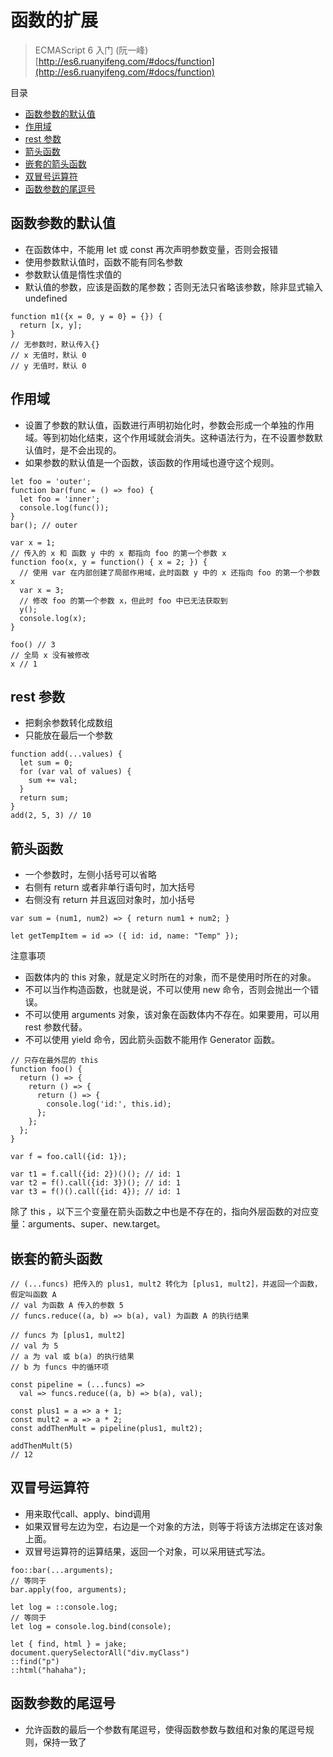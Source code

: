 # 函数的扩展

> ECMAScript 6 入门 (阮一峰) [http://es6.ruanyifeng.com/#docs/function](http://es6.ruanyifeng.com/#docs/function)

目录

- [函数参数的默认值](#函数参数的默认值)
- [作用域](#作用域)
- [rest 参数](#rest-参数)
- [箭头函数](#箭头函数)
- [嵌套的箭头函数](#嵌套的箭头函数)
- [双冒号运算符](#双冒号运算符)
- [函数参数的尾逗号](#函数参数的尾逗号)

## 函数参数的默认值

- 在函数体中，不能用 let 或 const 再次声明参数变量，否则会报错
- 使用参数默认值时，函数不能有同名参数
- 参数默认值是惰性求值的
- 默认值的参数，应该是函数的尾参数；否则无法只省略该参数，除非显式输入undefined

```
function m1({x = 0, y = 0} = {}) {
  return [x, y];
}
// 无参数时，默认传入{}
// x 无值时，默认 0
// y 无值时，默认 0
```

## 作用域

- 设置了参数的默认值，函数进行声明初始化时，参数会形成一个单独的作用域。等到初始化结束，这个作用域就会消失。这种语法行为，在不设置参数默认值时，是不会出现的。
- 如果参数的默认值是一个函数，该函数的作用域也遵守这个规则。

```
let foo = 'outer';
function bar(func = () => foo) {
  let foo = 'inner';
  console.log(func());
}
bar(); // outer
```

```
var x = 1;
// 传入的 x 和 函数 y 中的 x 都指向 foo 的第一个参数 x 
function foo(x, y = function() { x = 2; }) {
  // 使用 var 在内部创建了局部作用域，此时函数 y 中的 x 还指向 foo 的第一个参数 x
  var x = 3;
  // 修改 foo 的第一个参数 x，但此时 foo 中已无法获取到
  y();
  console.log(x);
}

foo() // 3
// 全局 x 没有被修改
x // 1
```

## rest 参数

- 把剩余参数转化成数组
- 只能放在最后一个参数

```
function add(...values) {
  let sum = 0;
  for (var val of values) {
    sum += val;
  }
  return sum;
}
add(2, 5, 3) // 10
```

## 箭头函数

- 一个参数时，左侧小括号可以省略
- 右侧有 return 或者非单行语句时，加大括号
- 右侧没有 return 并且返回对象时，加小括号

```
var sum = (num1, num2) => { return num1 + num2; }

let getTempItem = id => ({ id: id, name: "Temp" });
```

注意事项

- 函数体内的 this 对象，就是定义时所在的对象，而不是使用时所在的对象。
- 不可以当作构造函数，也就是说，不可以使用 new 命令，否则会抛出一个错误。
- 不可以使用 arguments 对象，该对象在函数体内不存在。如果要用，可以用 rest 参数代替。
- 不可以使用 yield 命令，因此箭头函数不能用作 Generator 函数。

```
// 只存在最外层的 this
function foo() {
  return () => {
    return () => {
      return () => {
        console.log('id:', this.id);
      };
    };
  };
}

var f = foo.call({id: 1});

var t1 = f.call({id: 2})()(); // id: 1
var t2 = f().call({id: 3})(); // id: 1
var t3 = f()().call({id: 4}); // id: 1
```

除了 this ，以下三个变量在箭头函数之中也是不存在的，指向外层函数的对应变量：arguments、super、new.target。

## 嵌套的箭头函数

```
// (...funcs) 把传入的 plus1, mult2 转化为 [plus1, mult2]，并返回一个函数，假定叫函数 A
// val 为函数 A 传入的参数 5
// funcs.reduce((a, b) => b(a), val) 为函数 A 的执行结果

// funcs 为 [plus1, mult2]
// val 为 5
// a 为 val 或 b(a) 的执行结果
// b 为 funcs 中的循环项

const pipeline = (...funcs) =>
  val => funcs.reduce((a, b) => b(a), val);

const plus1 = a => a + 1;
const mult2 = a => a * 2;
const addThenMult = pipeline(plus1, mult2);

addThenMult(5)
// 12
```

## 双冒号运算符

- 用来取代call、apply、bind调用
- 如果双冒号左边为空，右边是一个对象的方法，则等于将该方法绑定在该对象上面。
- 双冒号运算符的运算结果，返回一个对象，可以采用链式写法。

```
foo::bar(...arguments);
// 等同于
bar.apply(foo, arguments);

let log = ::console.log;
// 等同于
let log = console.log.bind(console);

let { find, html } = jake;
document.querySelectorAll("div.myClass")
::find("p")
::html("hahaha");
```

## 函数参数的尾逗号

- 允许函数的最后一个参数有尾逗号，使得函数参数与数组和对象的尾逗号规则，保持一致了